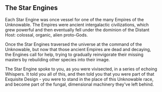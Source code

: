 ## The Star Engines

Each Star Engine was once vessel for one of the many Empires of the Unknowable.  The Empires were ancient intergalactic civilizations, which grew powerful and then eventually fell under the dominion of the Distant Host: colossal, organic, alien proto-Gods.

Once the Star Engines traversed the universe at the command of the Unknowable, but now that those ancient Empires are dead and decaying, the Engines call for help, trying to gradually reinvigorate their missing masters by rebuilding other species into their image.

The Star Engine spoke to you, as you were vivisected, in a series of echoing Whispers.  It told you all of this, and then told you that you were part of that Exquisite Design - you were to stand in the place of this Unknowable race, and become part of the fungal, dimensional machinery they've left behind.
